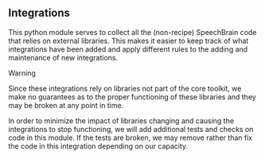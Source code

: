 Integrations
------------

This python module serves to collect all the (non-recipe) SpeechBrain code that relies on
external libraries. This makes it easier to keep track of what integrations have been
added and apply different rules to the adding and maintenance of new integrations.

> [!WARNING]
> Since these integrations rely on libraries not part of the core toolkit, we make
> no guarantees as to the proper functioning of these libraries and they may be
> broken at any point in time.

In order to minimize the impact of libraries changing and causing the integrations
to stop functioning, we will add additional tests and checks on code in this module.
If the tests are broken, we may remove rather than fix the code in this integration
depending on our capacity.

